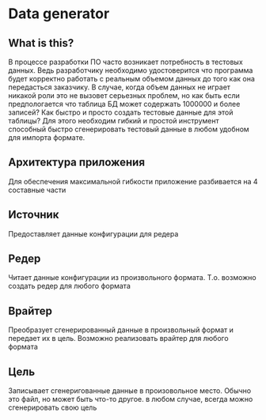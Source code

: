<h1>Data generator</h1>

<h2>What is this?</h2>
<p>В процессе разработки ПО часто возникает потребность в тестовых данных. Ведь разработчику необходимо удостоверится что программа будет корректно работать с реальным объемом данных до того как она передасться заказчику.  В случае, когда объем данных не играет никакой роли это не вызовет серьезных проблем, но как быть если предпологается что таблица БД может содержать 1000000 и более записей? Как 
быстро и просто создать тестовые данные для этой таблицы? Для этого необходим гибкий и простой инструмент способный быстро сгенерировать тестовый данные в любом удобном для импорта формате.
</p>

<h2>Архитектура приложения</h2>
<p>Для обеспечения максимальной гибкости приложение разбивается на 4 составные части</p>

<h2>Источник</h2>
<p>Предоставляет данные конфигурации для редера</p>

<h2>Редер</h2>
<p>Читает данные конфигурации из произвольного формата. Т.о. возможно создать редер для любого формата</p>

<h2>Врайтер</h2>
<p>Преобразует сгенерированный данные в произвольный формат и передает их в цель. Возможно реализовать врайтер для любого формата</p>

<h2>Цель</h2>
<p>Записывает сгенеригованные данные в произовольное место. Обычно это файл, но
может быть что-то другое. в любом случае, всегда можно сгенерировать свою цель</p>
